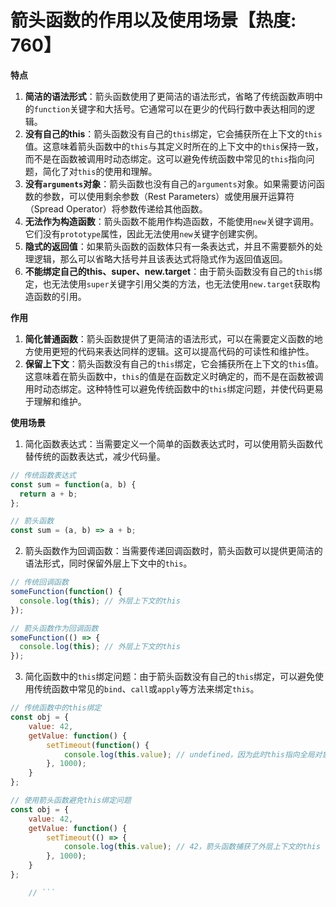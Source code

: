 # 箭头函数的作用以及使用场景【热度: 760】

**特点**

1. **简洁的语法形式**：箭头函数使用了更简洁的语法形式，省略了传统函数声明中的`function`关键字和大括号。它通常可以在更少的代码行数中表达相同的逻辑。
2. **没有自己的this**：箭头函数没有自己的`this`绑定，它会捕获所在上下文的`this`值。这意味着箭头函数中的`this`与其定义时所在的上下文中的`this`保持一致，而不是在函数被调用时动态绑定。这可以避免传统函数中常见的`this`指向问题，简化了对`this`的使用和理解。
3. **没有`arguments`对象**：箭头函数也没有自己的`arguments`对象。如果需要访问函数的参数，可以使用剩余参数（Rest Parameters）或使用展开运算符（Spread Operator）将参数传递给其他函数。
4. **无法作为构造函数**：箭头函数不能用作构造函数，不能使用`new`关键字调用。它们没有`prototype`属性，因此无法使用`new`关键字创建实例。
5. **隐式的返回值**：如果箭头函数的函数体只有一条表达式，并且不需要额外的处理逻辑，那么可以省略大括号并且该表达式将隐式作为返回值返回。
6. **不能绑定自己的this、super、new.target**：由于箭头函数没有自己的`this`绑定，也无法使用`super`关键字引用父类的方法，也无法使用`new.target`获取构造函数的引用。

**作用**

1. **简化普通函数**：箭头函数提供了更简洁的语法形式，可以在需要定义函数的地方使用更短的代码来表达同样的逻辑。这可以提高代码的可读性和维护性。
2. **保留上下文**：箭头函数没有自己的`this`绑定，它会捕获所在上下文的`this`值。这意味着在箭头函数中，`this`的值是在函数定义时确定的，而不是在函数被调用时动态绑定。这种特性可以避免传统函数中的`this`绑定问题，并使代码更易于理解和维护。

**使用场景**

1. 简化函数表达式：当需要定义一个简单的函数表达式时，可以使用箭头函数代替传统的函数表达式，减少代码量。

 ```js
 // 传统函数表达式
 const sum = function(a, b) {
   return a + b;
 };

 // 箭头函数
 const sum = (a, b) => a + b;
 ```

2. 箭头函数作为回调函数：当需要传递回调函数时，箭头函数可以提供更简洁的语法形式，同时保留外层上下文中的`this`。

 ```js
 // 传统回调函数
 someFunction(function() {
   console.log(this); // 外层上下文的this
 });

 // 箭头函数作为回调函数
 someFunction(() => {
   console.log(this); // 外层上下文的this
 });
 ```

3. 简化函数中的`this`绑定问题：由于箭头函数没有自己的`this`绑定，可以避免使用传统函数中常见的`bind`、`call`或`apply`等方法来绑定`this`。

 ```js
 // 传统函数中的this绑定
 const obj = {
     value: 42,
     getValue: function() {
         setTimeout(function() {
             console.log(this.value); // undefined，因为此时this指向全局对象
         }, 1000);
     }
 };

 // 使用箭头函数避免this绑定问题
 const obj = {
     value: 42,
     getValue: function() {
         setTimeout(() => {
             console.log(this.value); // 42，箭头函数捕获了外层上下文的this
         }, 1000);
     }
 };

     // ```
 ```